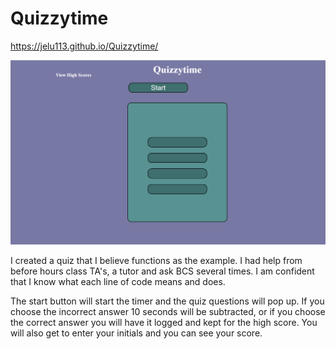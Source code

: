 # Quizzytime

https://jelu113.github.io/Quizzytime/

![Alt text](image.png)



I created a quiz that I believe functions as the example. I had help from before hours class TA's, a tutor and ask BCS several times. I am confident that I know what each line of code means and does. 

The start button will start the timer and the quiz questions will pop up.  If you choose the incorrect answer 10 seconds will be subtracted, or if you choose the correct answer you will have it logged and kept for the high score.  You will also get to enter your initials and you can see your score.  